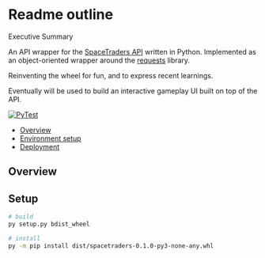 
# Readme outline
Executive Summary

An API wrapper for the [SpaceTraders API](https://spacetraders.io/) written in Python.
Implemented as an object-oriented wrapper around the [requests](https://docs.python-requests.org/en/master/) library.

Reinventing the wheel for fun, and to express recent learnings.

Eventually will be used to build an interactive gameplay UI built on top of the API.

[![PyTest](https://github.com/Ctri-The-Third/SpaceTraders/actions/workflows/main.yml/badge.svg)](https://github.com/Ctri-The-Third/SpaceTraders/actions/workflows/main.yml)

- [Overview](#Overview)
- [Environment setup](#Setup)
- [Deployment](#Deploy)


## Overview


## Setup

```bash
# build 
py setup.py bdist_wheel

# install
py -m pip install dist/spacetraders-0.1.0-py3-none-any.whl
```